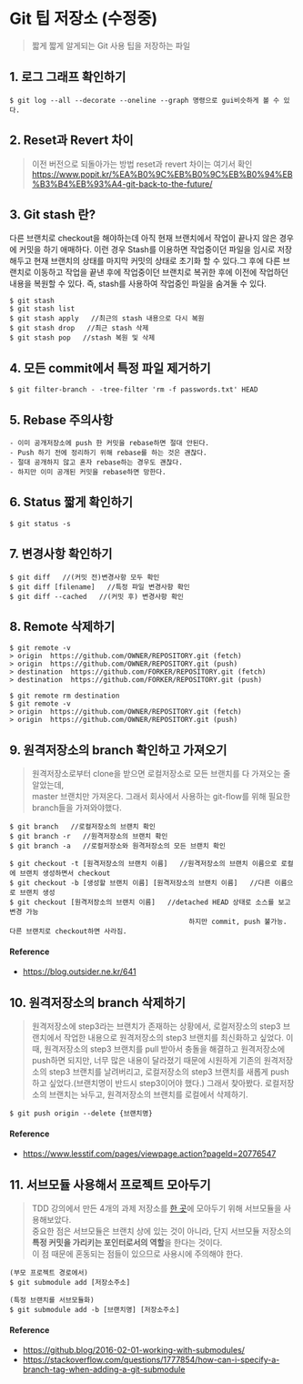 # Git 팁 저장소 (수정중)
>짧게 짧게 알게되는 Git 사용 팁을 저장하는 파일

## 1. 로그 그래프 확인하기
    $ git log --all --decorate --oneline --graph 명령으로 gui비슷하게 볼 수 있다.

## 2. Reset과 Revert 차이
>이전 버전으로 되돌아가는 방법 reset과 revert 차이는 여기서 확인  
https://www.popit.kr/%EA%B0%9C%EB%B0%9C%EB%B0%94%EB%B3%B4%EB%93%A4-git-back-to-the-future/

## 3. Git stash 란?
다른 브랜치로 checkout을 해야하는데 아직 현재 브랜치에서 작업이 끝나지 않은 경우에 커밋을 하기 애매하다. 이런 경우 Stash를 이용하면 작업중이던 파일을 임시로 저장해두고 현재 브랜치의 상태를 마지막 커밋의 상태로 초기화 할 수 있다.그 후에 다른 브랜치로 이동하고 작업을 끝낸 후에 작업중이던 브랜치로 복귀한 후에 이전에 작업하던 내용을 복원할 수 있다. 즉, stash를 사용하여 작업중인 파일을 숨겨둘 수 있다.

    $ git stash
    $ git stash list
    $ git stash apply   //최근의 stash 내용으로 다시 복원
    $ git stash drop   //최근 stash 삭제
    $ git stash pop   //stash 복원 및 삭제

## 4. 모든 commit에서 특정 파일 제거하기
    $ git filter-branch - -tree-filter 'rm -f passwords.txt' HEAD

## 5. Rebase 주의사항
    - 이미 공개저장소에 push 한 커밋을 rebase하면 절대 안된다.
    - Push 하기 전에 정리하기 위해 rebase를 하는 것은 괜찮다.
    - 절대 공개하지 않고 혼자 rebase하는 경우도 괜찮다.
    - 하지만 이미 공개된 커밋을 rebase하면 망한다.

## 6. Status 짧게 확인하기
    $ git status -s

## 7. 변경사항 확인하기
    $ git diff   //(커밋 전)변경사항 모두 확인
    $ git diff [filename]   //특정 파일 변경사항 확인
    $ git diff --cached   //(커밋 후) 변경사항 확인

## 8. Remote 삭제하기
    $ git remote -v
    > origin  https://github.com/OWNER/REPOSITORY.git (fetch)
    > origin  https://github.com/OWNER/REPOSITORY.git (push)
    > destination  https://github.com/FORKER/REPOSITORY.git (fetch)
    > destination  https://github.com/FORKER/REPOSITORY.git (push)

    $ git remote rm destination
    $ git remote -v
    > origin  https://github.com/OWNER/REPOSITORY.git (fetch)
    > origin  https://github.com/OWNER/REPOSITORY.git (push)

## 9. 원격저장소의 branch 확인하고 가져오기
>원격저장소로부터 clone을 받으면 로컬저장소로 모든 브랜치를 다 가져오는 줄 알았는데,  
master 브랜치만 가져온다. 그래서 회사에서 사용하는 git-flow를 위해 필요한 branch들을 가져와야했다.  

    $ git branch   //로컬저장소의 브랜치 확인
    $ git branch -r   //원격저장소의 브랜치 확인
    $ git branch -a   //로컬저장소와 원격저장소의 모든 브랜치 확인
    
    $ git checkout -t [원격저장소의 브랜치 이름]   //원격저장소의 브랜치 이름으로 로컬에 브랜치 생성하면서 checkout
    $ git checkout -b [생성할 브랜치 이름] [원격저장소의 브랜치 이름]   //다른 이름으로 브랜치 생성
    $ git checkout [원격저장소의 브랜치 이름]   //detached HEAD 상태로 소스를 보고 변경 가능
                                                하지만 commit, push 불가능. 다른 브랜치로 checkout하면 사라짐.
    
#### Reference
- https://blog.outsider.ne.kr/641   

## 10. 원격저장소의 branch 삭제하기
>원격저장소에 step3라는 브랜치가 존재하는 상황에서, 로컬저장소의 step3 브랜치에서 작업한 내용으로 원격저장소의 step3 브랜치를 최신화하고 싶었다. 
이 때, 원격저장소의 step3 브랜치를 pull 받아서 충돌을 해결하고 원격저장소에 push하면 되지만, 너무 많은 내용이 달라졌기 때문에 시원하게 기존의 원격저장소의 step3 브랜치를 날려버리고, 로컬저장소의 step3 브랜치를 새롭게 push 하고 싶었다.(브랜치명이 반드시 step3이어야 했다.) 그래서 찾아봤다. 로컬저장소의 브랜치는 놔두고, 원격저장소의 브랜치를 로컬에서 삭제하기.

    $ git push origin --delete {브랜치명}

#### Reference
- https://www.lesstif.com/pages/viewpage.action?pageId=20776547

## 11. 서브모듈 사용해서 프로젝트 모아두기
>TDD 강의에서 만든 4개의 과제 저장소를 [한 곳](https://github.com/Integerous/tdd-practice-in-java)에 모아두기 위해 서브모듈을 사용해보았다.  
중요한 점은 서브모듈은 브랜치 상에 있는 것이 아니라, 단지 서브모듈 저장소의 **특정 커밋을 가리키는 포인터로서의 역할**을 한다는 것이다.  
이 점 때문에 혼동되는 점들이 있으므로 사용시에 주의해야 한다.

    (부모 프로젝트 경로에서)
    $ git submodule add [저장소주소]
    
    (특정 브랜치를 서브모듈화)
    $ git submodule add -b [브랜치명] [저장소주소]
    
#### Reference
- https://github.blog/2016-02-01-working-with-submodules/
- https://stackoverflow.com/questions/1777854/how-can-i-specify-a-branch-tag-when-adding-a-git-submodule
